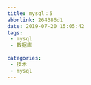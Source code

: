 ```yaml
---
title: mysql：5
abbrlink: 264386d1
date: 2019-07-20 15:05:42
tags:
 - mysql
 - 数据库
 
categories:
 - 技术
 - mysql
---
```

